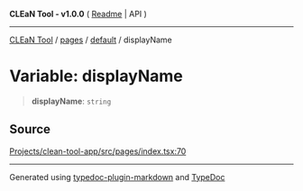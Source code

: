 **CLEaN Tool - v1.0.0** ( [Readme](../../../../README.md) \| API )

***

[CLEaN Tool](../../../../modules.md) / [pages](../../../README.md) / [default](../README.md) / displayName

# Variable: displayName

> **displayName**: `string`

## Source

[Projects/clean-tool-app/src/pages/index.tsx:70](https://github.com/yuckyh/clean-tool-app/)

***

Generated using [typedoc-plugin-markdown](https://www.npmjs.com/package/typedoc-plugin-markdown) and [TypeDoc](https://typedoc.org/)

